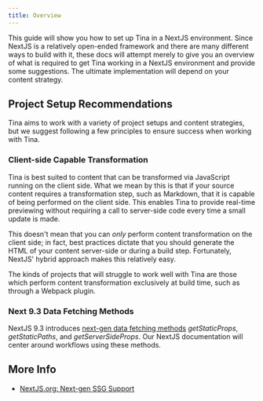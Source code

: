 ```yaml
---
title: Overview
---
```


This guide will show you how to set up Tina in a NextJS environment. Since NextJS is a relatively open-ended framework and there are many different ways to build with it, these docs will attempt merely to give you an overview of what is required to get Tina working in a NextJS environment and provide some suggestions. The ultimate implementation will depend on your content strategy.

## Project Setup Recommendations

Tina aims to work with a variety of project setups and content strategies, but we suggest following a few principles to ensure success when working with Tina.

### Client-side Capable Transformation

Tina is best suited to content that can be transformed via JavaScript running on the client side. What we mean by this is that if your source content requires a transformation step, such as Markdown, that it is capable of being performed on the client side. This enables Tina to provide real-time previewing without requiring a call to server-side code every time a small update is made.

This doesn't mean that you can _only_ perform content transformation on the client side; in fact, best practices dictate that you should generate the HTML of your content server-side or during a build step. Fortunately, NextJS' hybrid approach makes this relatively easy.

The kinds of projects that will struggle to work well with Tina are those which perform content transformation exclusively at build time, such as through a Webpack plugin.

### Next 9.3 Data Fetching Methods

NextJS 9.3 introduces [next-gen data fetching methods](https://nextjs.org/blog/next-9-3#next-gen-static-site-generation-ssg-support) _getStaticProps_, _getStaticPaths_, and _getServerSideProps_. Our NextJS documentation will center around workflows using these methods.

## More Info

- [NextJS.org: Next-gen SSG Support](https://nextjs.org/blog/next-9-3#next-gen-static-site-generation-ssg-support)
